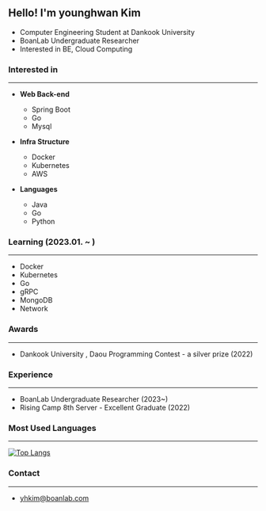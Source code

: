 ## **Hello! I'm younghwan Kim**
- Computer Engineering Student at Dankook University 
- BoanLab Undergraduate Researcher 
- Interested in BE, Cloud Computing


### Interested in

---

- **Web Back-end**
    - Spring Boot
    - Go
    - Mysql
    
- **Infra Structure**
    - Docker
    - Kubernetes
    - AWS
    
- **Languages**
    - Java
    - Go
    - Python

### Learning (2023.01. ~ )

---

- Docker
- Kubernetes
- Go
- gRPC
- MongoDB
- Network


### Awards

---

- Dankook University , Daou Programming Contest -  a silver prize  (2022)

### Experience

---

- BoanLab Undergraduate Researcher (2023~)
- Rising Camp 8th  Server  - Excellent Graduate (2022)


### Most Used Languages

---


[![Top Langs](https://github-readme-stats.vercel.app/api/top-langs/?username=royroyee&langs_count=10&layout=compact)]()


### Contact

---

- yhkim@boanlab.com
